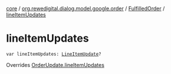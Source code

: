 [core](../../index.md) / [org.rewedigital.dialog.model.google.order](../index.md) / [FulfilledOrder](index.md) / [lineItemUpdates](./line-item-updates.md)

# lineItemUpdates

`var lineItemUpdates: `[`LineItemUpdate`](../-line-item-update/index.md)`?`

Overrides [OrderUpdate.lineItemUpdates](../-order-update/line-item-updates.md)

